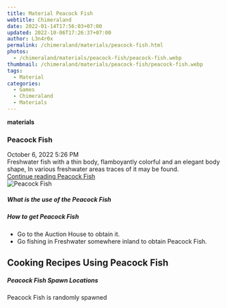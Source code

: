 ```yaml
---
title: Material Peacock Fish
webtitle: Chimeraland
date: 2022-01-14T17:56:03+07:00
updated: 2022-10-06T17:26:37+07:00
author: L3n4r0x
permalink: /chimeraland/materials/peacock-fish.html
photos:
  - /chimeraland/materials/peacock-fish/peacock-fish.webp
thumbnail: /chimeraland/materials/peacock-fish/peacock-fish.webp
tags:
  - Material
categories:
  - Games
  - Chimeraland
  - Materials
---
```


<section id="bootstrap-wrapper">
  <link
    rel="stylesheet"
    href="https://cdn.statically.io/gh/dimaslanjaka/Web-Manajemen/40ac3225/css/bootstrap-4.5-wrapper.css"
  />
  <div
    class="row g-0 border rounded overflow-hidden flex-md-row mb-4 shadow-sm position-relative"
  >
    <div class="col p-4 d-flex flex-column position-static">
      <strong class="d-inline-block mb-2 text-success">materials</strong>
      <h3 class="mb-0">Peacock Fish</h3>
      <div class="mb-1 text-muted">October 6, 2022 5:26 PM</div>
      <div class="mb-2 border p-1">
        Freshwater fish with a thin body, flamboyantly colorful and an elegant
        body shape, In various freshwater areas traces of it may be found.
      </div>
      <a
        href="/chimeraland/materials/peacock-fish.html"
        class="stretched-link d-none"
        >Continue reading Peacock Fish</a
      >
    </div>
    <div class="col-auto d-none d-lg-block">
      <img
        src="/chimeraland/materials/peacock-fish/peacock-fish.webp"
        alt="Peacock Fish"
      />
    </div>
  </div>
  <div class="row">
    <div class="col-lg-6 col-12 mb-2">
      <div class="card">
        <div class="card-body">
          <h5 class="card-title">What is the use of the Peacock Fish</h5>
          <div class="card-text"><ul></ul></div>
        </div>
      </div>
    </div>
    <div class="col-lg-6 col-12 mb-2">
      <div class="card">
        <div class="card-body">
          <h5 class="card-title">How to get Peacock Fish</h5>
          <div class="card-text">
            <ul>
              <li>Go to the Auction House to obtain it.</li>
              <li>
                Go fishing in Freshwater somewhere inland to obtain Peacock
                Fish.
              </li>
            </ul>
          </div>
        </div>
      </div>
    </div>
    <div class="col-lg-6 col-12 mb-2">
      <h2 id="cookable">Cooking Recipes Using Peacock Fish</h2>
    </div>
    <div class="col-12 mb-2">
      <h5>Peacock Fish Spawn Locations</h5>
      <p>Peacock Fish is randomly spawned</p>
    </div>
  </div>
</section>